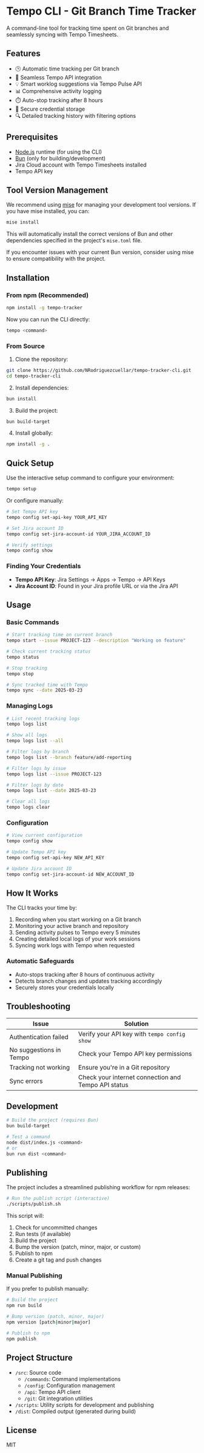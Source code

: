 # Tempo CLI - Git Branch Time Tracker

A command-line tool for tracking time spent on Git branches and seamlessly syncing with Tempo Timesheets.

## Features

- 🕒 Automatic time tracking per Git branch
- 🔄 Seamless Tempo API integration
- 💡 Smart worklog suggestions via Tempo Pulse API
- 📊 Comprehensive activity logging
- ⏱️ Auto-stop tracking after 8 hours
- 🔐 Secure credential storage
- 🔍 Detailed tracking history with filtering options

## Prerequisites

- [Node.js](https://nodejs.org/) runtime (for using the CLI)
- [Bun](https://bun.sh/) (only for building/development)
- Jira Cloud account with Tempo Timesheets installed
- Tempo API key

## Tool Version Management

We recommend using [mise](https://mise.jdx.dev/getting-started.html) for managing your development tool versions. If you have mise installed, you can:

```bash
mise install
```

This will automatically install the correct versions of Bun and other dependencies specified in the project's `mise.toml` file.

If you encounter issues with your current Bun version, consider using mise to ensure compatibility with the project.

## Installation

### From npm (Recommended)

```bash
npm install -g tempo-tracker
```

Now you can run the CLI directly:
```bash
tempo <command>
```

### From Source

1. Clone the repository:
```bash
git clone https://github.com/NRodriguezcuellar/tempo-tracker-cli.git
cd tempo-tracker-cli
```

2. Install dependencies:
```bash
bun install
```

3. Build the project:
```bash
bun build-target
```

4. Install globally:
```bash
npm install -g .
```

## Quick Setup

Use the interactive setup command to configure your environment:

```bash
tempo setup
```

Or configure manually:

```bash
# Set Tempo API key
tempo config set-api-key YOUR_API_KEY

# Set Jira account ID
tempo config set-jira-account-id YOUR_JIRA_ACCOUNT_ID

# Verify settings
tempo config show
```

### Finding Your Credentials

- **Tempo API Key**: Jira Settings → Apps → Tempo → API Keys
- **Jira Account ID**: Found in your Jira profile URL or via the Jira API

## Usage

### Basic Commands

```bash
# Start tracking time on current branch
tempo start --issue PROJECT-123 --description "Working on feature"

# Check current tracking status
tempo status

# Stop tracking
tempo stop

# Sync tracked time with Tempo
tempo sync --date 2025-03-23
```

### Managing Logs

```bash
# List recent tracking logs
tempo logs list

# Show all logs
tempo logs list --all

# Filter logs by branch
tempo logs list --branch feature/add-reporting

# Filter logs by issue
tempo logs list --issue PROJECT-123

# Filter logs by date
tempo logs list --date 2025-03-23

# Clear all logs
tempo logs clear
```

### Configuration

```bash
# View current configuration
tempo config show

# Update Tempo API key
tempo config set-api-key NEW_API_KEY

# Update Jira account ID
tempo config set-jira-account-id NEW_ACCOUNT_ID
```

## How It Works

The CLI tracks your time by:

1. Recording when you start working on a Git branch
2. Monitoring your active branch and repository
3. Sending activity pulses to Tempo every 5 minutes
4. Creating detailed local logs of your work sessions
5. Syncing work logs with Tempo when requested

### Automatic Safeguards

- Auto-stops tracking after 8 hours of continuous activity
- Detects branch changes and updates tracking accordingly
- Securely stores your credentials locally

## Troubleshooting

| Issue | Solution |
|-------|----------|
| Authentication failed | Verify your API key with `tempo config show` |
| No suggestions in Tempo | Check your Tempo API key permissions |
| Tracking not working | Ensure you're in a Git repository |
| Sync errors | Check your internet connection and Tempo API status |

## Development

```bash
# Build the project (requires Bun)
bun build-target

# Test a command
node dist/index.js <command>
# or
bun run dist <command>
```

## Publishing

The project includes a streamlined publishing workflow for npm releases:

```bash
# Run the publish script (interactive)
./scripts/publish.sh
```

This script will:
1. Check for uncommitted changes
2. Run tests (if available)
3. Build the project
4. Bump the version (patch, minor, major, or custom)
5. Publish to npm
6. Create a git tag and push changes

### Manual Publishing

If you prefer to publish manually:

```bash
# Build the project
npm run build

# Bump version (patch, minor, major)
npm version [patch|minor|major]

# Publish to npm
npm publish
```

## Project Structure

- `/src`: Source code
  - `/commands`: Command implementations
  - `/config`: Configuration management
  - `/api`: Tempo API client
  - `/git`: Git integration utilities
- `/scripts`: Utility scripts for development and publishing
- `/dist`: Compiled output (generated during build)

## License

MIT

